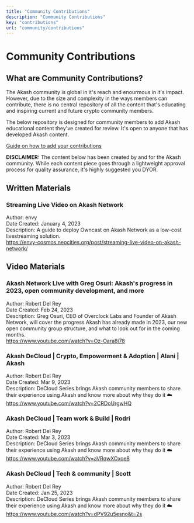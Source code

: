 ```yaml
---
title: "Community Contributions"
description: "Community Contributions"
key: "contributions"
url: "community/contributions"
---
```


# Community Contributions

## What are Community Contributions?
The Akash community is global in it's reach and enourmous in it's impact. However, due to the size and complexity in the ways members can contribute, there is no central repository of all the content that's educating and inspiring current and future crypto community members. 

The below repository is designed for community members to add Akash educational content they've created for review. It's open to anyone that has developed Akash content.

[Guide on how to add your contributions](https://akash.network/community/contributionshowto/)

**DISCLAIMER:** The content below has been created by and for the Akash community. While each content piece goes through a lightweight approval process for quality assurance, it's highly suggested you DYOR.

## Written Materials

### Streaming Live Video on Akash Network

Author: envy<br />
Date Created: January 4, 2023<br />
Description: A guide to deploy Owncast on Akash Network as a low-cost livestreaming solution.<br />
https://envy-cosmos.neocities.org/post/streaming-live-video-on-akash-network/

## Video Materials

### Akash Network Live with Greg Osuri: Akash's progress in 2023, open community development, and more

Author: Robert Del Rey<br />
Date Created: Feb 24, 2023<br />
Description: Greg Osuri, CEO of Overclock Labs and Founder of Akash Network, will cover the progress Akash has already made in 2023, our new open community group structure, and what to look out for in the coming months.<br />
https://www.youtube.com/watch?v=Oz-Oara8i78

### Akash DeCloud | Crypto, Empowerment & Adoption | Alani | Akash

Author: Robert Del Rey<br />
Date Created: Mar 9, 2023<br />
Description: DeCloud Series brings Akash community members to share their experience using Akash and know more about why they do it ☁️<br />
https://www.youtube.com/watch?v=2CRDoUrgwHQ

### Akash DeCloud | Team work & Build | Rodri

Author: Robert Del Rey<br />
Date Created: Mar 3, 2023<br />
Description: DeCloud Series brings Akash community members to share their experience using Akash and know more about why they do it ☁️<br />
https://www.youtube.com/watch?v=aVRqwXOxoe8 

### Akash DeCloud | Tech & community | Scott

Author: Robert Del Rey<br />
Date Created: Jan 25, 2023<br />
Description: DeCloud Series brings Akash community members to share their experience using Akash and know more about why they do it ☁️<br />
https://www.youtube.com/watch?v=dPV92u5esno&t=2s
